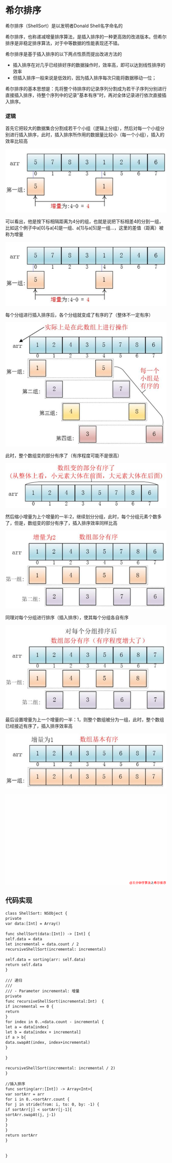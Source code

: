 # 希尔排序

希尔排序（ShellSort）是以发明者Donald Shell名字命名的

 希尔排序，也称递减增量排序算法，是插入排序的一种更高效的改进版本。但希尔排序是非稳定排序算法，对于中等数据的性能表现还不错。


希尔排序是基于插入排序的以下两点性质而提出改进方法的

- 插入排序在对几乎已经排好序的数据操作时，效率高，即可以达到线性排序的效率
- 但插入排序一般来说是低效的，因为插入排序每次只能将数据移动一位；

希尔排序的基本思想是：先将整个待排序的记录序列分割成为若干子序列分别进行直接插入排序，待整个序列中的记录"基本有序"时，再对全体记录进行依次直接插入排序。


### 逻辑

首先它把较大的数据集合分割成若干个小组（逻辑上分组），然后对每一个小组分别进行插入排序，此时，插入排序所作用的数据量比较小（每一个小组），插入的效率比较高

![](https://github.com/SunshineBrother/LeetCodeStudy/blob/master/算法/希尔排序/希尔排序1.jpeg)


可以看出，他是按下标相隔距离为4分的组，也就是说把下标相差4的分到一组，比如这个例子中a[0]与a[4]是一组、a[1]与a[5]是一组...，这里的差值（距离）被称为增量

![](https://github.com/SunshineBrother/LeetCodeStudy/blob/master/算法/希尔排序/希尔排序2.jpeg)


每个分组进行插入排序后，各个分组就变成了有序的了（整体不一定有序）

![](https://github.com/SunshineBrother/LeetCodeStudy/blob/master/算法/希尔排序/希尔排序3.jpeg)


此时，整个数组变的部分有序了（有序程度可能不是很高）

![](https://github.com/SunshineBrother/LeetCodeStudy/blob/master/算法/希尔排序/希尔排序4.jpeg)


然后缩小增量为上个增量的一半:2，继续划分分组，此时，每个分组元素个数多了，但是，数组变的部分有序了，插入排序效率同样比高

![](https://github.com/SunshineBrother/LeetCodeStudy/blob/master/算法/希尔排序/希尔排序5.jpeg)

同理对每个分组进行排序（插入排序），使其每个分组各自有序


![](https://github.com/SunshineBrother/LeetCodeStudy/blob/master/算法/希尔排序/希尔排序6.jpeg)

最后设置增量为上一个增量的一半：1，则整个数组被分为一组，此时，整个数组已经接近有序了，插入排序效率高

![](https://github.com/SunshineBrother/LeetCodeStudy/blob/master/算法/希尔排序/希尔排序7.jpeg)

![](https://github.com/SunshineBrother/LeetCodeStudy/blob/master/算法/希尔排序/希尔排序8.gif)



## 代码实现

```
class ShellSort: NSObject {
private
var data:[Int] = Array()

func shellSort(data:[Int]) -> [Int] {
self.data = data
let incremental = data.count / 2
recursiveShellSort(incremental: incremental)

self.data = sorting(arr: self.data)
return self.data
}

/// 递归
///
/// - Parameter incremental: 增量
private
func recursiveShellSort(incremental:Int)  {
if incremental == 0 {
return
}
for index in 0..<data.count - incremental {
let a = data[index]
let b = data[index + incremental]
if a > b{
data.swapAt(index, index+incremental)
}

}

recursiveShellSort(incremental: incremental / 2)
}

//插入排序
func sorting(arr:[Int]) -> Array<Int>{
var sortArr = arr
for i in 0..<sortArr.count {
for j in stride(from: i, to: 0, by: -1) {
if sortArr[j] < sortArr[j-1]{
sortArr.swapAt(j, j-1)
}
}
}
return sortArr
}


}
```














